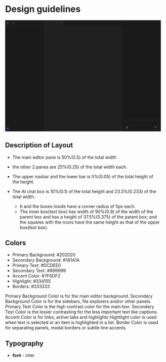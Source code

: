 # Design guidelines

![image](./assets/refrence-images/ui.png)

## Description of Layout
- The main editor pane is 50%(0.5) of the total width

- the other 2 panes are 25%(0.25) of the total width each. 

- The upper navbar and the lower bar is 5%(0.05) of the total height of the height.

- The AI chat box is 10%(0.1) of the total height and 23.3%(0.233) of the total width. 
    - It and the boxes inside have a corner radius of 5px each. 
    - The inner box(text box) has width of 90%(0.9) of the width of the parent box and has a height of 37.5%(0.375) of the parent box; and the squares with the icons have the same height as that of the upper box(text box).

## Colors
- Primary Background: #202020
- Secondary Background: #1A1A1A
- Primary Text: #DCDEE0
- Secondary Text: #999999
- Accent Color: #7F6DF2
- Highlight: #334155
- Borders: #333333

Primary Background Color is for the main editor background. 
Secondary Background Color is for the sidebars, file explorers and/or other panels.
Primary Text Color is the high contrast color for the main texr.
Secondary Text Color is the lesser contrasting for the less important text like captions.
Accent Color is for links, active tabs and highlights
Hightlight color is used when text is selected or an item is highlighted in a list.
Border Color is used for separating panels, modal borders or subtle line accents. 

## Typography 
- **font** - inter  

